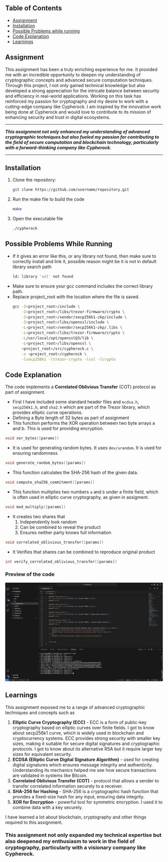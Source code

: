 ## Table of Contents
- [Assignment](#assignment)
- [Installation](#installation)
- [Possible Problems while running](#possible-problems-while-running)
- [Code Explanation](#code-explanation)
- [Learnings](#learnings)


## Assignment
This assignment has been a truly enriching experience for me. It provided me with an incredible opportunity to deepen my understanding of cryptographic concepts and advanced secure computation techniques. Through this project, I not only gained technical knowledge but also developed a strong appreciation for the intricate balance between security and efficiency in real-world applications. Working on this task has reinforced my passion for cryptography and my desire to work with a cutting-edge company like Cypherock. I am inspired by the innovative work being done at Cypherock and would love to contribute to its mission of enhancing security and trust in digital ecosystems.

---

***This assignment not only enhanced my understanding of advanced cryptographic techniques but also fueled my passion for contributing to the field of secure computation and blockchain technology, particularly with a forward-thinking company like Cypherock.***

---


## Installation
1. Clone the repository:
   ```bash
   git clone https://github.com/username/repository.git
   ```
2. Run the make file to build the code
   ```bash
   make
   ```
3. Open the executable file
    ```bash
    ./cypherock
    ```

## Possible Problems While Running

- If it gives an error like this, or any library not found, then make sure to correctly install and link it, possible reason might be it is not in default library search path
    ```bash
    ld: library 'ssl' not found
    ```
- Make sure to ensure your gcc command includes the correct library path.
- Replace project_root with the location where the file is saved. 
    ```bash
    gcc -I<project_root>/include \
        -I<project_root>/libs/trezor-firmware/crypto \
        -I<project_root>/vendor/secp256k1-zkp/include \
        -I<project_root>/libs/openssl/include \
        -L<project_root>/vendor/secp256k1-zkp/.libs \
        -L<project_root>/libs/trezor-firmware/crypto \
        -L/usr/local/opt/openssl@3/lib \
        -L<project_root>/libs/openssl \
        <project_root>/src/cypherock.c \
        -o <project_root>/cypherock \
        -lsecp256k1 -ltrezor-crypto -lssl -lcrypto
    ```

## Code Explanation
The code implements a **Correlated Oblivious Transfer** (COT) protocol as part of assignment.

- First I have included some standard header files and `ecdsa.h`, `secp256k1.h`, and `sha2.h` which are part of the Trezor library, which provides elliptic curve operations.
- Defining a Byte length of 32 bytes as part of assignment
-  This function performs the XOR operation between two byte arrays a and b. This is used for providing encryption.
```c
void xor_bytes([params])
``` 
- It is used for generating random bytes. It uses `dev/urandom`. It is used for ensuring randomness
```c
void generate_random_bytes([params])
```
- This function calculates the SHA-256 hash of the given data.
```c
void compute_sha256_commitment([params])
```
- This function multiplies two numbers `a` and `b` under a finite field, which is often used in elliptic curve cryptography, as given in assigment.
```c
void mod_multiply([params])
```
- It creates two shares that
    1. Independently look random
    1. Can be combined to reveal the product
    1. Ensures neither party knows full information
```c
void correlated_oblivious_transfer([params])
```
- It Verifies that shares can be combined to reproduce original product
```c
int verify_correlated_oblivious_transfer([params])
```

### Preview of the code
![](./preview.png)

## Learnings
This assignment exposed me to a range of advanced cryptographic techniques and concepts such as
1. **Elliptic Curve Cryptography (ECC)** - ECC is a form of public-key cryptography based on elliptic curves over finite fields. I got to know about secp256k1 curve, which is widely used in blockchain and cryptocurrency systems. ECC provides strong security with smaller key sizes, making it suitable for secure digital signatures and cryptographic protocols. I got to know about its alternative RSA but it require larger key sizes for equivalent security.
1. **ECDSA (Elliptic Curve Digital Signature Algorithm)** - used for creating digital signatures which ensures message integrity and authenticity. Understanding its mechanics helped me see how secure transactions are validated in systems like Bitcoin. 
1. **Correlated Oblivious Transfer (COT)** - protocol that allows a sender to transfer correlated information securely to a receiver.
1. **SHA-256 for Hashing** - SHA-256 is a cryptographic hash function that provides a fixed-size hash for any input, ensuring data integrity.
1. **XOR for Encryption** - powerful tool for symmetric encryption. I used it to combine data with a key securely.

I have learned a lot about blockchain, cryptography and other things required to this assignment.

### This assignment not only expanded my technical expertise but also deepened my enthusiasm to work in the field of cryptography, particularly with a visionary company like Cypherock.